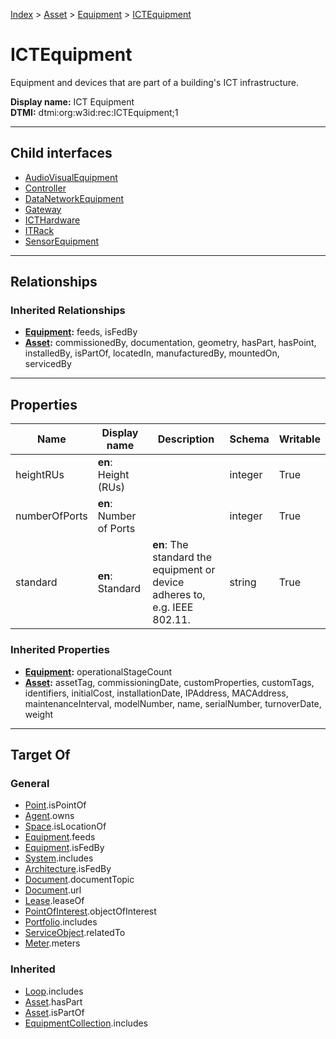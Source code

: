 [Index](../../../index.md) > [Asset](../../Asset.md) > [Equipment](../Equipment.md) > [ICTEquipment](#)
# ICTEquipment

Equipment and devices that are part of a building's ICT infrastructure.


**Display name:** ICT Equipment<br />
**DTMI:** dtmi:org:w3id:rec:ICTEquipment;1

---

## Child interfaces
* [AudioVisualEquipment](AudioVisualEquipment.md)
* [Controller](Controller.md)
* [DataNetworkEquipment](DataNetworkEquipment/DataNetworkEquipment.md)
* [Gateway](Gateway.md)
* [ICTHardware](ICTHardware/ICTHardware.md)
* [ITRack](ITRack.md)
* [SensorEquipment](SensorEquipment/SensorEquipment.md)

---

## Relationships

### Inherited Relationships
* **[Equipment](../Equipment.md):** feeds, isFedBy
* **[Asset](../../Asset.md):** commissionedBy, documentation, geometry, hasPart, hasPoint, installedBy, isPartOf, locatedIn, manufacturedBy, mountedOn, servicedBy

---

## Properties

|Name|Display name|Description|Schema|Writable|
|-|-|-|-|-|
|heightRUs|**en**: Height (RUs)||integer|True|
|numberOfPorts|**en**: Number of Ports||integer|True|
|standard|**en**: Standard|**en**: The standard the equipment or device adheres to, e.g. IEEE 802.11.|string|True|
### Inherited Properties
* **[Equipment](../Equipment.md):** operationalStageCount
* **[Asset](../../Asset.md):** assetTag, commissioningDate, customProperties, customTags, identifiers, initialCost, installationDate, IPAddress, MACAddress, maintenanceInterval, modelNumber, name, serialNumber, turnoverDate, weight

---

## Target Of
### General
* [Point](../../../Point/Point.md).isPointOf
* [Agent](../../../Agent/Agent.md).owns
* [Space](../../../Space/Space.md).isLocationOf
* [Equipment](../Equipment.md).feeds
* [Equipment](../Equipment.md).isFedBy
* [System](../../../Collection/System/System.md).includes
* [Architecture](../../../Space/Architecture/Architecture.md).isFedBy
* [Document](../../../Information/Document/Document.md).documentTopic
* [Document](../../../Information/Document/Document.md).url
* [Lease](../../../Event/Lease.md).leaseOf
* [PointOfInterest](../../../Information/PointOfInterest.md).objectOfInterest
* [Portfolio](../../../Collection/Portfolio.md).includes
* [ServiceObject](../../../Information/ServiceObject/ServiceObject.md).relatedTo
* [Meter](../Meter/Meter.md).meters
### Inherited
* [Loop](../../../Collection/Loop/Loop.md).includes
* [Asset](../../Asset.md).hasPart
* [Asset](../../Asset.md).isPartOf
* [EquipmentCollection](../../../Collection/Equipment-.md).includes
